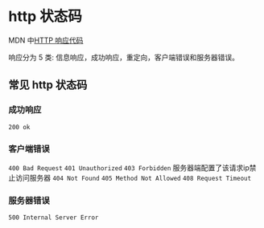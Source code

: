 # http 状态码

MDN 中[HTTP 响应代码](https://developer.mozilla.org/zh-CN/docs/Web/HTTP/Status)

响应分为 5 类: 信息响应，成功响应，重定向，客户端错误和服务器错误。

## 常见 http 状态码

### 成功响应

`200 ok`

### 客户端错误

`400 Bad Request`
`401 Unauthorized`
`403 Forbidden` 服务器端配置了该请求ip禁止访问服务器
`404 Not Found`
`405 Method Not Allowed`
`408 Request Timeout`

### 服务器错误

`500 Internal Server Error`
